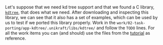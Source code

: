 Let's suppose that we need kd tree support and that we found a C library, [`kdtree`](http://nuclear.mutantstargoat.com/sw/kdtree/), that does what we need.
After downloading and inspecting this library, we can see that it also has a set of examples, which can be used by us to test if we ported this library properly.
Work in the `work/02-task-porting/app-kdtree/.unikraft/libs/kdtree/` and follow the `TODO` lines.
For all the work items you can (and should) use the files from the [tutorial](/community/hackathons/sessions/contributing-to-unikraft/#example-of-external-library) as reference.
